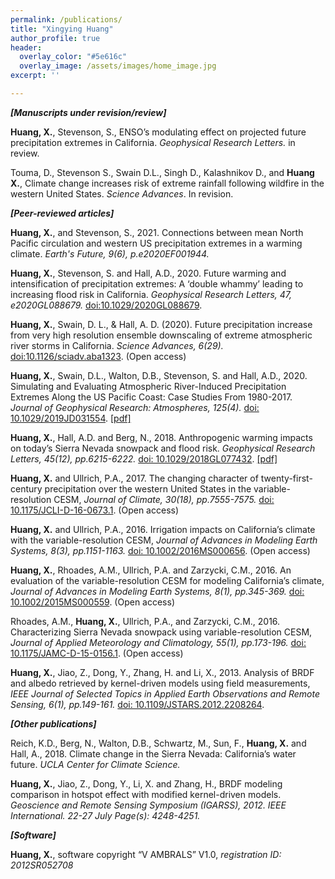 ```yaml
---
permalink: /publications/
title: "Xingying Huang"
author_profile: true
header:
  overlay_color: "#5e616c"
  overlay_image: /assets/images/home_image.jpg
excerpt: ''

---
```


***[Manuscripts under revision/review]***

**Huang, X.**, Stevenson, S., ENSO’s modulating effect on projected future precipitation extremes in California. *Geophysical Research Letters.* in review.

Touma, D., Stevenson S., Swain D.L., Singh D., Kalashnikov D., and **Huang X.**, Climate change increases risk of extreme rainfall following wildfire in the western
United States. *Science Advances*. In revision.

***[Peer-reviewed articles]***

**Huang, X.**, and Stevenson, S., 2021. Connections between mean North Pacific circulation and western US precipitation extremes in a warming climate. *Earth's Future, 9(6), p.e2020EF001944.*

**Huang, X.**, Stevenson, S. and Hall, A.D., 2020. Future warming and intensification of precipitation extremes: A ‘double whammy’ leading to increasing flood risk in California. *Geophysical Research Letters, 47, e2020GL088679.* [doi:10.1029/2020GL088679](https://doi.org/10.1029/2020GL088679).

**Huang, X.**, Swain, D. L., & Hall, A. D. (2020). Future precipitation increase from very high resolution ensemble downscaling of extreme atmospheric river storms in California. *Science Advances, 6(29).* [doi:10.1126/sciadv.aba1323](https://doi.org/10.1126/sciadv.aba1323). (Open access)

**Huang, X.**, Swain, D.L., Walton, D.B., Stevenson, S. and Hall, A.D., 2020. Simulating and Evaluating Atmospheric River-Induced Precipitation Extremes Along the US Pacific Coast: Case Studies From 1980-2017. *Journal of Geophysical Research: Atmospheres, 125(4).* [doi: 10.1029/2019JD031554](https://agupubs.onlinelibrary.wiley.com/doi/abs/10.1029/2019JD031554). [[pdf]](https://www.researchgate.net/profile/Xingying_Huang/publication/338921190_Simulating_and_Evaluating_Atmospheric_River_Induced_Precipitation_Extremes_along_the_US_Pacific_Coast_Case_Studies_from_1980-2017/links/5eab58e745851592d6ae60c5/Simulating-and-Evaluating-Atmospheric-River-Induced-Precipitation-Extremes-along-the-US-Pacific-Coast-Case-Studies-from-1980-2017.pdf)

**Huang, X.**, Hall, A.D. and Berg, N., 2018. Anthropogenic warming impacts on today’s Sierra Nevada snowpack and flood risk. *Geophysical Research Letters, 45(12), pp.6215-6222.* [doi: 10.1029/2018GL077432](https://agupubs.onlinelibrary.wiley.com/doi/full/10.1029/2018GL077432). [[pdf]](https://agupubs.onlinelibrary.wiley.com/doi/pdf/10.1029/2018GL077432)

**Huang, X.** and Ullrich, P.A., 2017. The changing character of twenty-first-century precipitation over the western United States in the variable-resolution CESM, *Journal of Climate, 30(18), pp.7555-7575.* [doi: 10.1175/JCLI-D-16-0673.1](https://journals.ametsoc.org/jcli/article/30/18/7555/342716). (Open access)

**Huang, X.** and Ullrich, P.A., 2016. Irrigation impacts on California’s climate with the variable-resolution CESM, *Journal of Advances in Modeling Earth Systems, 8(3), pp.1151-1163.* [doi: 10.1002/2016MS000656](https://agupubs.onlinelibrary.wiley.com/doi/full/10.1002/2016MS000656). (Open access)

**Huang, X.**, Rhoades, A.M., Ullrich, P.A. and Zarzycki, C.M., 2016. An evaluation of the variable-resolution CESM for modeling California’s climate, *Journal of Advances in Modeling Earth Systems, 8(1), pp.345-369.* [doi: 10.1002/2015MS000559](https://agupubs.onlinelibrary.wiley.com/doi/full/10.1002/2015MS000559). (Open access)

Rhoades, A.M., **Huang, X.**, Ullrich, P.A., and Zarzycki, C.M., 2016. Characterizing Sierra Nevada snowpack using variable-resolution CESM, *Journal of Applied Meteorology and Climatology, 55(1), pp.173-196.* [doi: 10.1175/JAMC-D-15-0156.1](https://journals.ametsoc.org/jamc/article/55/1/173/14098). (Open access)

**Huang, X.**, Jiao, Z., Dong, Y., Zhang, H. and Li, X., 2013. Analysis of BRDF and albedo retrieved by kernel-driven models using field measurements, *IEEE Journal of Selected Topics in Applied Earth Observations and Remote Sensing, 6(1), pp.149-161.* [doi: 10.1109/JSTARS.2012.2208264](https://ieeexplore.ieee.org/abstract/document/6287608?casa_token=_6Vt7tkSUsUAAAAA:ZcUZkjc3OjNITZSplmYgdoV_wHyJqkHjf8kQY-zFs3eImDOdNekZAlkESpXspAPGfXSl-P8zYg).

***[Other publications]***

Reich, K.D., Berg, N., Walton, D.B., Schwartz, M., Sun, F., **Huang, X.** and Hall, A., 2018. Climate change in the Sierra Nevada: California’s water future. *UCLA Center for Climate Science.*

**Huang, X.**, Jiao, Z., Dong, Y., Li, X. and Zhang, H., BRDF modeling comparison in hotspot effect with modified kernel-driven models. *Geoscience and Remote Sensing Symposium (IGARSS), 2012. IEEE International. 22-27 July Page(s): 4248-4251.*

***[Software]***

**Huang, X.**, software copyright “V AMBRALS” V1.0, *registration ID: 2012SR052708*

